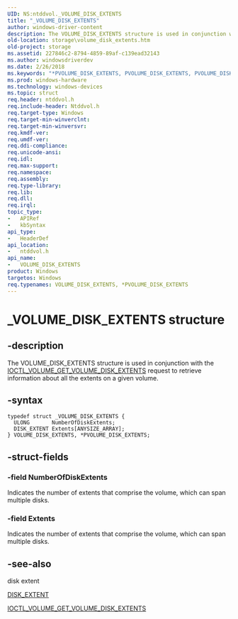 ```yaml
---
UID: NS:ntddvol._VOLUME_DISK_EXTENTS
title: "_VOLUME_DISK_EXTENTS"
author: windows-driver-content
description: The VOLUME_DISK_EXTENTS structure is used in conjunction with the IOCTL_VOLUME_GET_VOLUME_DISK_EXTENTS request to retrieve information about all the extents on a given volume.
old-location: storage\volume_disk_extents.htm
old-project: storage
ms.assetid: 227846c2-8794-4859-89af-c139ead32143
ms.author: windowsdriverdev
ms.date: 2/26/2018
ms.keywords: "*PVOLUME_DISK_EXTENTS, PVOLUME_DISK_EXTENTS, PVOLUME_DISK_EXTENTS structure pointer [Storage Devices], VOLUME_DISK_EXTENTS, VOLUME_DISK_EXTENTS structure [Storage Devices], _VOLUME_DISK_EXTENTS, ntddvol/PVOLUME_DISK_EXTENTS, ntddvol/VOLUME_DISK_EXTENTS, storage.volume_disk_extents, structs-volumemgr_148847d4-324c-4767-8247-7d286e496d42.xml"
ms.prod: windows-hardware
ms.technology: windows-devices
ms.topic: struct
req.header: ntddvol.h
req.include-header: Ntddvol.h
req.target-type: Windows
req.target-min-winverclnt: 
req.target-min-winversvr: 
req.kmdf-ver: 
req.umdf-ver: 
req.ddi-compliance: 
req.unicode-ansi: 
req.idl: 
req.max-support: 
req.namespace: 
req.assembly: 
req.type-library: 
req.lib: 
req.dll: 
req.irql: 
topic_type:
-	APIRef
-	kbSyntax
api_type:
-	HeaderDef
api_location:
-	ntddvol.h
api_name:
-	VOLUME_DISK_EXTENTS
product: Windows
targetos: Windows
req.typenames: VOLUME_DISK_EXTENTS, *PVOLUME_DISK_EXTENTS
---
```


# _VOLUME_DISK_EXTENTS structure


## -description


The VOLUME_DISK_EXTENTS structure is used in conjunction with the <a href="..\ntddvol\ni-ntddvol-ioctl_volume_get_volume_disk_extents.md">IOCTL_VOLUME_GET_VOLUME_DISK_EXTENTS</a> request to retrieve information about all the extents on a given volume.


## -syntax


````
typedef struct _VOLUME_DISK_EXTENTS {
  ULONG       NumberOfDiskExtents;
  DISK_EXTENT Extents[ANYSIZE_ARRAY];
} VOLUME_DISK_EXTENTS, *PVOLUME_DISK_EXTENTS;
````


## -struct-fields




### -field NumberOfDiskExtents

Indicates the number of extents that comprise the volume, which can span multiple disks. 


### -field Extents

Indicates the number of extents that comprise the volume, which can span multiple disks. 


## -see-also

disk extent



<a href="..\ntddvol\ns-ntddvol-_disk_extent.md">DISK_EXTENT</a>



<a href="..\ntddvol\ni-ntddvol-ioctl_volume_get_volume_disk_extents.md">IOCTL_VOLUME_GET_VOLUME_DISK_EXTENTS</a>



 

 


